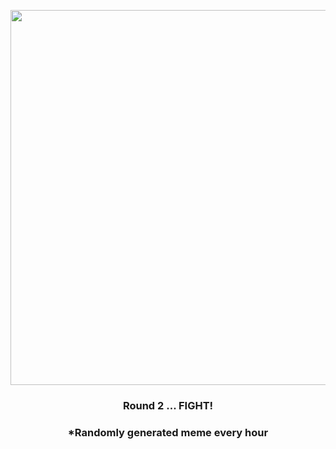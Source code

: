 <p align="center">
        <img src="https://i.redd.it/pfmvgtnxpxo91.gif" width="600" height="600">
        </p>
        <h3 align="center">Round 2 ... FIGHT!</h3>
        <h3 align="center">*Randomly generated meme every hour</h3>
    